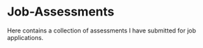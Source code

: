 # Job-Assessments

Here contains a collection of assessments I have submitted for job applications.
